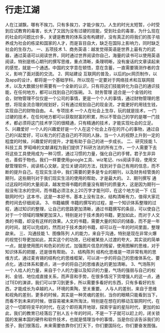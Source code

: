 # 行走江湖

人在江湖飘，哪有不挨刀。只有多挨刀，才能少挨刀。人生的时光太短暂，小时受到应试教育的毒害，长大了又因为没有过硬的技能，受到社会的毒害，为什么现在的社会的问题比价多，关键是教育的体系没有构建好，没有真正的将我们的孩子培养成为社会的栋梁和国家的人才，而是盲目自大，缺乏在国际上影响力，同时缺乏社会的生存力。
一、五项技术
1、商务英语：越发觉得英语是世界上最有力的武器，通过英语可以阅读世界，同时通过世界阅读你自己，海量的读书可以使用英语阅读，特别是核心期刊的撰写思维，重点清晰，条理明晰，没有废话的文章读起来的感觉，就是一个通透。中国的文字意在顿悟，意在含蓄，一直需要猜测作者的含义，影响了面对面的交流。
2、网站建设
互联网的普及，以后的pc网页制作，以及app的设计，都将是一个基础学科，所以现在一定要对于网络技术和互联网技术，以及大数据分析需要有一个全新的认识，只有将这们技能转化为自己的通识技能，在任何地方，都可以找到自己的饭碗。
3、财务管理
适合是一个金钱的社会，财物管理不仅仅是一个公司的事情，更是一个个人的事情，通过财物管理的思想，将现金流合理的规划好，只有通过规划自己的现金流，才能更好的用钱生钱，实现自己的财物自由。
4、专项技术
一个人在社会上生存，玩的就是技术，一门过硬的技术，在任何地方都可以获取财富的积累，所以不管自己的学的是哪一门技术，都必须将这门技术学习的很精通，只有精通的技术，才能实现社会的立足。
5、兴趣爱好
一个人的兴趣爱好是一个人在这个社会上存在的开心的事物，通过自己的兴起爱好，可以有力的打造自己的不同的人脉，当一个人的视野上升到一定的程度的时候，兴趣爱好的提升，才能有助于自己的进一步成长。
二、研究技能
1、科技工具
罗昭峰的文献课程为我们提供了科研方法的所有工作，一个人需要下去将这些工具使用成为一种习惯，通过习惯的力量，强化自己的手臂。君子生非异也，善假于物也。我们一样要使用google工具、wiz笔记、rss阅读手段，使用文献管理软件，阅读核心文献，定位关键词的方法，找到对于自己有用的信息，而不断的提升自己。在现实生活中，我们需要的更多是专业的期刊，以及财务经管类的期刊，这些期刊对于我们现实生活的使用的帮助，才是最大的。
2、期刊撰写
通过这段时间的大量阅读，越发觉得书籍的质量没有期刊的质量大，这是因为期刊一般没有注水的空间，而书籍必须注水上20万字才能刊印，在这个地方说一下《互联网时代》这本书，这是一本好书，基本上没有注水，结构清晰有力，值得大家花费时间去仔细阅读。
3、书籍编撰
书籍的撰写的过程，是一个知识体系整理的过程，通过知识的整理，让自己的思路更加清晰，通过书籍撰写的条目，可以使自己对于一个领域的理解更加深入，特别是对于技术类的书籍，更加如此，而对于人文类的书籍，却没有这样的效果。人文的书籍，需要大量的知识的储备，而不是一年的时间，就可以完成的，然而对于技术类的书籍，却可以在一年的时间里面，整理歘来。
三、沟通技能
1、图像陈列
人的能力，来自于沟通，特别是现在非常火爆的视觉引导更加如此，其实这个的功效，已经被某些人过渡的夸大，其实说的简单一点，就是使用图片和色彩的形式，加强图片信息的残留，使用图解的思维，对于知识体系的把握，还是很有帮助。
2、结构陈列
结构化思维是一项非常有用的思维方式，通过麦肯锡的结构化的思维框架，可以进一步的将自己的思维体系化、要点化，通过体系和要点，进一步的将自己的思维表达的更加清晰。
3、气场陈列
一个人给人的力量，来自于个人的力量以及知识的力量，气场的强弱与自己的权利、金钱、地位成直接关系，而声音和手势，在很多情况下货增强人的这一点，通过TED的演讲，我们可以学习到更多，所以需要多看好的东西，只有多看好的东西，才能成长为卓越的人。环境的熏陶，至关重要。
人与人的差别，来自于思维和视角的差别，更多的时候，其实是一种灵魂的差别，当你的眼睛只能看到当下，而看不到未来的时候，很容易被未来所淘汰，特别是在想在的移动互联网时代，在这个一切即将变平的时代，在这个即将离开地球，探索宇宙的星际时代，更加的如此，我们的教育已经落后了别人五十年的时间，不是一下子就可以赶上的，闭关锁国的发展本国的硬件和软件技术，也就是情理当中的事情，当是你应该告诉我们的孩子，我们很落后，未来需要依靠你们打天下，你们要国际化，你们要奋发图强。
